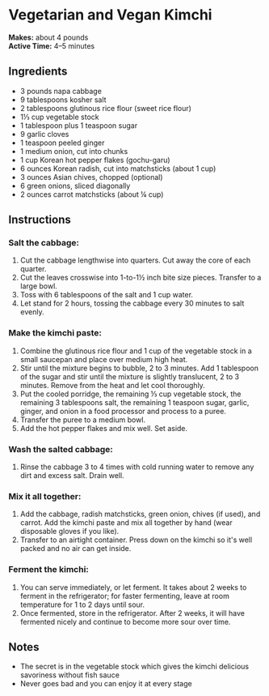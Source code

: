 # Vegetarian and Vegan Kimchi

**Makes:** about 4 pounds  
**Active Time:** 4–5 minutes  

## Ingredients

- 3 pounds napa cabbage
- 9 tablespoons kosher salt
- 2 tablespoons glutinous rice flour (sweet rice flour)
- 1⅓ cup vegetable stock
- 1 tablespoon plus 1 teaspoon sugar
- 9 garlic cloves
- 1 teaspoon peeled ginger
- 1 medium onion, cut into chunks
- 1 cup Korean hot pepper flakes (gochu-garu)
- 6 ounces Korean radish, cut into matchsticks (about 1 cup)
- 3 ounces Asian chives, chopped (optional)
- 6 green onions, sliced diagonally
- 2 ounces carrot matchsticks (about ¼ cup)

## Instructions

### Salt the cabbage:
1. Cut the cabbage lengthwise into quarters. Cut away the core of each quarter.
2. Cut the leaves crosswise into 1-to-1½ inch bite size pieces. Transfer to a large bowl.
3. Toss with 6 tablespoons of the salt and 1 cup water.
4. Let stand for 2 hours, tossing the cabbage every 30 minutes to salt evenly.

### Make the kimchi paste:
1. Combine the glutinous rice flour and 1 cup of the vegetable stock in a small saucepan and place over medium high heat.
2. Stir until the mixture begins to bubble, 2 to 3 minutes. Add 1 tablespoon of the sugar and stir until the mixture is slightly translucent, 2 to 3 minutes. Remove from the heat and let cool thoroughly.
3. Put the cooled porridge, the remaining ⅓ cup vegetable stock, the remaining 3 tablespoons salt, the remaining 1 teaspoon sugar, garlic, ginger, and onion in a food processor and process to a puree.
4. Transfer the puree to a medium bowl.
5. Add the hot pepper flakes and mix well. Set aside.

### Wash the salted cabbage:
1. Rinse the cabbage 3 to 4 times with cold running water to remove any dirt and excess salt. Drain well.

### Mix it all together:
1. Add the cabbage, radish matchsticks, green onion, chives (if used), and carrot. Add the kimchi paste and mix all together by hand (wear disposable gloves if you like).
2. Transfer to an airtight container. Press down on the kimchi so it's well packed and no air can get inside.

### Ferment the kimchi:
1. You can serve immediately, or let ferment. It takes about 2 weeks to ferment in the refrigerator; for faster fermenting, leave at room temperature for 1 to 2 days until sour.
2. Once fermented, store in the refrigerator. After 2 weeks, it will have fermented nicely and continue to become more sour over time.

## Notes
- The secret is in the vegetable stock which gives the kimchi delicious savoriness without fish sauce
- Never goes bad and you can enjoy it at every stage